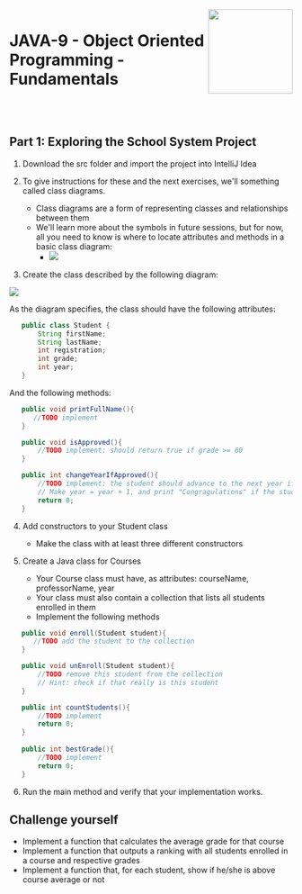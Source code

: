 
<img align="right" width="150" height="150" src="https://media-exp1.licdn.com/dms/image/C4E0BAQF7BYCCZt5epw/company-logo_200_200/0?e=2159024400&v=beta&t=qUAFP9bUgBEEXGVQYpUXW1J_OiP8e0r4rFBpqp8OrxA">

# JAVA-9 - Object Oriented Programming - Fundamentals

 <br/>
 <br/>
 
 
 ## Part 1: Exploring the School System Project
 
 1. Download the src folder and import the project into IntelliJ Idea
 2. To give instructions for these and the next exercises, we'll something called class diagrams.
    * Class diagrams are a form of representing classes and relationships between them
    * We'll learn more about the symbols in future sessions, but for now, all you need to know is where to locate attributes and methods in a basic class diagram:
        * ![](https://i.imgur.com/pA6Tkxi.png)

 4. Create the class described by the following diagram:


![](https://i.imgur.com/HH25G4v.png)


As the diagram specifies, the class should have the following attributes:

 ```java
    public class Student {
        String firstName;
        String lastName;
        int registration;
        int grade;
        int year;
    }
 ```

And the following methods:

 
 ```java
    public void printFullName(){
       //TODO implement
    }

    public void isApproved(){
        //TODO implement: should return true if grade >= 60
    }

    public int changeYearIfApproved(){
        //TODO implement: the student should advance to the next year if he/she grade is >= 60
        // Make year = year + 1, and print "Congragulations" if the student has been approved
        return 0;
    }
 ```
 
4. Add constructors to your Student class

    * Make the class with at least three different constructors

5. Create a Java class for Courses

    * Your Course class must have, as attributes: courseName, professorName, year
    * Your class must also contain a collection that lists all students enrolled in them
    * Implement the following methods

 
 ```java
    public void enroll(Student student){
       //TODO add the student to the collection
    }

    public void unEnroll(Student student){
        //TODO remove this student from the collection
        // Hint: check if that really is this student
    }

    public int countStudents(){
        //TODO implement
        return 0;
    }
    
    public int bestGrade(){
        //TODO implement
        return 0;
    }
 ```

6. Run the main method and verify that your implementation works.

## Challenge yourself

* Implement a function that calculates the average grade for that course
* Implement a function that outputs a ranking with all students enrolled in a course and respective grades
* Implement a function that, for each student, show if he/she is above course average or not



 